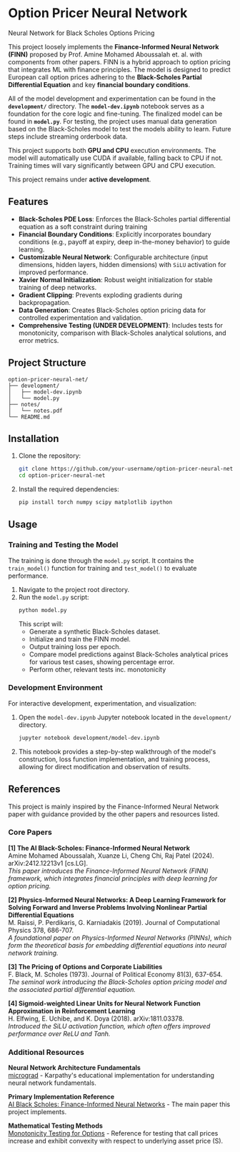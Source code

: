 # Option Pricer Neural Network

Neural Network for Black Scholes Options Pricing

This project loosely implements the **Finance-Informed Neural Network (FINN)** proposed by Prof. Amine Mohamed Aboussalah et. al. with components from other papers. FINN is a hybrid approach to option pricing that integrates ML with finance principles. The model is designed to predict European call option prices adhering to the **Black-Scholes Partial Differential Equation** and key **financial boundary conditions**. 

All of the model development and experimentation can be found in the **`development/`** directory. The **`model-dev.ipynb`** notebook serves as a foundation for the core logic and fine-tuning. The finalized model can be found in **`model.py`**. For testing, the project uses manual data generation based on the Black-Scholes model to test the models ability to learn. Future steps include streaming orderbook data. 

This project supports both **GPU and CPU** execution environments. The model will automatically use CUDA if available, falling back to CPU if not. Training times will vary significantly between GPU and CPU execution.

This project remains under **active development**.

## Features

- **Black-Scholes PDE Loss**: Enforces the Black-Scholes partial differential equation as a soft constraint during training
- **Financial Boundary Conditions**: Explicitly incorporates boundary conditions (e.g., payoff at expiry, deep in-the-money behavior) to guide learning.
- **Customizable Neural Network**: Configurable architecture (input dimensions, hidden layers, hidden dimensions) with `SiLU` activation for improved performance.
- **Xavier Normal Initialization**: Robust weight initialization for stable training of deep networks.
- **Gradient Clipping**: Prevents exploding gradients during backpropagation.
- **Data Generation**: Creates Black-Scholes option pricing data for controlled experimentation and validation.
- **Comprehensive Testing (UNDER DEVELOPMENT)**: Includes tests for monotonicity, comparison with Black-Scholes analytical solutions, and error metrics.

## Project Structure

```
option-pricer-neural-net/
├── development/   
│   ├── model-dev.ipynb
│   └── model.py
├── notes/
│   └── notes.pdf
└── README.md
```

## Installation

1. Clone the repository:
   ```bash
   git clone https://github.com/your-username/option-pricer-neural-net.git
   cd option-pricer-neural-net
   ```

2. Install the required dependencies:
   ```bash
   pip install torch numpy scipy matplotlib ipython
   ```

## Usage

### Training and Testing the Model

The training is done through the `model.py` script. It contains the `train_model()` function for training and `test_model()` to evaluate performance.

1. Navigate to the project root directory.
2. Run the `model.py` script:
   ```bash
   python model.py
   ```
   This script will:
   * Generate a synthetic Black-Scholes dataset.
   * Initialize and train the FINN model.
   * Output training loss per epoch.
   * Compare model predictions against Black-Scholes analytical prices for various test cases, showing percentage error.
   * Perform other, relevant tests inc. monotonicity

### Development Environment

For interactive development, experimentation, and visualization:

1. Open the `model-dev.ipynb` Jupyter notebook located in the `development/` directory.
   ```bash
   jupyter notebook development/model-dev.ipynb
   ```
2. This notebook provides a step-by-step walkthrough of the model's construction, loss function implementation, and training process, allowing for direct modification and observation of results.

## References

This project is mainly inspired by the Finance-Informed Neural Network paper with guidance provided by the other papers and resources listed.

### Core Papers

**[1] The AI Black-Scholes: Finance-Informed Neural Network**  
Amine Mohamed Aboussalah, Xuanze Li, Cheng Chi, Raj Patel (2024). arXiv:2412.12213v1 [cs.LG].  
*This paper introduces the Finance-Informed Neural Network (FINN) framework, which integrates financial principles with deep learning for option pricing.*

**[2] Physics-Informed Neural Networks: A Deep Learning Framework for Solving Forward and Inverse Problems Involving Nonlinear Partial Differential Equations**  
M. Raissi, P. Perdikaris, G. Karniadakis (2019). Journal of Computational Physics 378, 686-707.  
*A foundational paper on Physics-Informed Neural Networks (PINNs), which form the theoretical basis for embedding differential equations into neural network training.*

**[3] The Pricing of Options and Corporate Liabilities**  
F. Black, M. Scholes (1973). Journal of Political Economy 81(3), 637-654.  
*The seminal work introducing the Black-Scholes option pricing model and the associated partial differential equation.*

**[4] Sigmoid-weighted Linear Units for Neural Network Function Approximation in Reinforcement Learning**  
H. Elfwing, E. Uchibe, and K. Doya (2018). arXiv:1811.03378.  
*Introduced the SiLU activation function, which often offers improved performance over ReLU and Tanh.*

### Additional Resources

**Neural Network Architecture Fundamentals**  
[micrograd](https://github.com/karpathy/micrograd) - Karpathy's educational implementation for understanding neural network fundamentals.

**Primary Implementation Reference**  
[AI Black Scholes: Finance-Informed Neural Networks](https://arxiv.org/pdf/2412.12213) - The main paper this project implements.

**Mathematical Testing Methods**  
[Monotonicity Testing for Options](https://www.youtube.com/watch?v=fiCwhsk3PVM) - Reference for testing that call prices increase and exhibit convexity with respect to underlying asset price (S).
